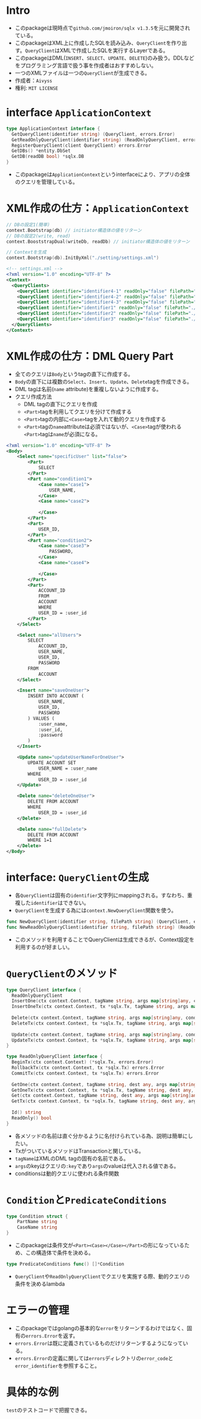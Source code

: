 # Intro
- このpackageは現時点で`github.com/jmoiron/sqlx v1.3.5`を元に開発されている。
- このpackageはXML上に作成したSQLを読み込み、`QueryClient`を作り出す。`QueryClient`はXMLで作成したSQLを実行するLayerである。
- このpackageはDML(`INSERT`、`SELECT`、`UPDATE`、`DELETE`)のみ扱う。DDLなどをプログラミング言語で扱う事を作成者はおすすめしない。
- 一つのXMLファイルは一つの`QueryClient`が生成できる。
- 作成者：`Aivyss`
- 権利: `MIT LICENSE`

# interface `ApplicationContext`

```go
type ApplicationContext interface {
  GetQueryClient(identifier string) (QueryClient, errors.Error)
  GetReadOnlyQueryClient(identifier string) (ReadOnlyQueryClient, errors.Error)
  RegisterQueryClient(client QueryClient) errors.Error
  GetDBs() *entity.DbSet
  GetDB(readDB bool) *sqlx.DB
}
```
- このpackageは`ApplicationContext`というinterfaceにより、アプリの全体のクエリを管理している。


# XML作成の仕方：`ApplicationContext`
```go
// DBの設定1(簡単)
context.Bootstrap(db) // initiator構造体の値をリターン
// DBの設定2(write, read)
context.BooststrapDual(writeDb, readDb) // initiator構造体の値をリターン
```
```go
// Contextを生成
context.Bootstrap(db).InitByXml("./setting/settings.xml")
```

```xml
<!-- settings.xml -->
<?xml version="1.0" encoding="UTF-8" ?>
<Context>
  <QueryClients>
    <QueryClient identifier="identifier4-1" readOnly="false" filePath="./mapper/sql1.xml"/>
    <QueryClient identifier="identifier4-2" readOnly="false" filePath="./mapper/sql2.xml"/>
    <QueryClient identifier="identifier4-3" readOnly="false" filePath="./mapper/sql3.xml"/>
    <QueryClient identifier="identifier1" readOnly="false" filePath="./mapper/sql1.xml"/>
    <QueryClient identifier="identifier2" readOnly="false" filePath="./mapper/sql2.xml"/>
    <QueryClient identifier="identifier3" readOnly="false" filePath="./mapper/sql3.xml"/>
  </QueryClients>
</Context>
```


# XML作成の仕方：DML Query Part
- 全てのクエリは`Body`というtagの直下に作成する。
- `Body`の直下には複数の`Select`、`Insert`、`Update`、`Delete`tagを作成できる。
- DML tagは名前(`name` attribute)を重複しないように作成する。
- クエリ作成方法
  - DML tagの直下にクエリを作成
  - `<Part>`tagを利用してクエリを分けて作成する
  - `<Part>`tagの内部に`<Case>`tagを入れて動的クエリを作成する
  - `<Part>`tagの`name`attributeは必須ではないが、`<Case>`tagが使われる`<Part>`tagは`name`が必須になる。
```xml
<?xml version="1.0" encoding="UTF-8" ?>
<Body>
    <Select name="specificUser" list="false">
        <Part>
            SELECT
        </Part>
        <Part name="condition1">
            <Case name="case1">
                USER_NAME,
            </Case>
            <Case name="case2">
      
            </Case>
        </Part>
        <Part>
            USER_ID,
        </Part>
        <Part name="condition2">
            <Case name="case3">
                PASSWORD,
            </Case>
            <Case name="case4">
      
            </Case>
        </Part>
        <Part>
            ACCOUNT_ID
            FROM
            ACCOUNT
            WHERE
            USER_ID = :user_id
        </Part>
    </Select>

    <Select name="allUsers">
        SELECT
            ACCOUNT_ID,
            USER_NAME,
            USER_ID,
            PASSWORD
        FROM
            ACCOUNT
    </Select>

    <Insert name="saveOneUser">
        INSERT INTO ACCOUNT (
            USER_NAME,
            USER_ID,
            PASSWORD
        ) VALUES (
            :user_name,
            :user_id,
            :password
        )
    </Insert>

    <Update name="updateUserNameForOneUser">
        UPDATE ACCOUNT SET
            USER_NAME = :user_name
        WHERE
            USER_ID = :user_id
    </Update>

    <Delete name="deleteOneUser">
        DELETE FROM ACCOUNT
        WHERE
            USER_ID = :user_id
    </Delete>

    <Delete name="fullDelete">
        DELETE FROM ACCOUNT
        WHERE 1=1
    </Delete>
</Body>
```

# interface: `QueryClient`の生成
- 各`QueryClient`は固有の`identifier`文字列にmappingされる。すなわち、重複した`identifier`はできない。
- `QueryClient`を生成する為には`context.NewQueryClient`関数を使う。
```go
func NewQueryClient(identifier string, filePath string) (QueryClient, errors.Error)
func NewReadOnlyQueryClient(identifier string, filePath string) (ReadOnlyQueryClient, errors.Error)
```
- このメソッドを利用することでQueryClientは生成できるが、Context設定を利用するのが好ましい。



# `QueryClient`のメソッド
```go
type QueryClient interface {
  ReadOnlyQueryClient
  InsertOne(ctx context.Context, tagName string, args map[string]any, conditions ...entity.PredicateConditions) errors.Error
  InsertOneTx(ctx context.Context, tx *sqlx.Tx, tagName string, args map[string]any, conditions ...entity.PredicateConditions) errors.Error
  
  Delete(ctx context.Context, tagName string, args map[string]any, conditions ...entity.PredicateConditions) (int64, errors.Error)
  DeleteTx(ctx context.Context, tx *sqlx.Tx, tagName string, args map[string]any, conditions ...entity.PredicateConditions) (int64, errors.Error)
  
  Update(ctx context.Context, tagName string, args map[string]any, conditions ...entity.PredicateConditions) (int64, errors.Error)
  UpdateTx(ctx context.Context, tx *sqlx.Tx, tagName string, args map[string]any, conditions ...entity.PredicateConditions) (int64, errors.Error)
}

type ReadOnlyQueryClient interface {
  BeginTx(ctx context.Context) (*sqlx.Tx, errors.Error)
  RollbackTx(ctx context.Context, tx *sqlx.Tx) errors.Error
  CommitTx(ctx context.Context, tx *sqlx.Tx) errors.Error
  
  GetOne(ctx context.Context, tagName string, dest any, args map[string]any, conditions ...entity.PredicateConditions) errors.Error
  GetOneTx(ctx context.Context, tx *sqlx.Tx, tagName string, dest any, args map[string]any, conditions ...entity.PredicateConditions) errors.Error
  Get(ctx context.Context, tagName string, dest any, args map[string]any, conditions ...entity.PredicateConditions) errors.Error
  GetTx(ctx context.Context, tx *sqlx.Tx, tagName string, dest any, args map[string]any, conditions ...entity.PredicateConditions) errors.Error
  
  Id() string
  ReadOnly() bool
}
```
- 各メソッドの名前は直ぐ分かるように名付けられている為、説明は簡単にしたい。
- TxがついているメソッドはTransactionと関している。
- `tagName`はXMLのDML tagの固有の名前である。
- `args`のkeyはクエリの`:key`であり`args`のvalueは代入される値である。
- conditionsは動的クエリに使われる条件関数

# `Condition`と`PredicateConditions`
```go
type Condition struct {
	PartName string
	CaseName string
}
```
- このpackageは条件文が`<Part><Case></Case></Part>`の形になっているため、この構造体で条件を決める。

```go
type PredicateConditions func() []*Condition
```
- `QueryClient`や`ReadOnlyQueryClient`でクエリを実施する際、動的クエリの条件を決めるlambda

# エラーの管理
- このpackageではgolangの基本的な`error`をリターンするわけではなく、固有の`errors.Error`を返す。
- `errors.Error`は既に定義されているものだけリターンするようになっている。
- `errors.Error`の定義に関しては`errors`ディレクトリの`error_code`と`error_identifier`を参照すること。

# 具体的な例
`test`のテストコードで把握できる。

